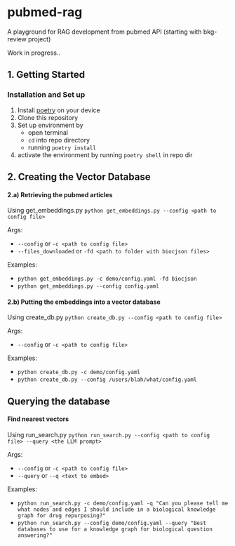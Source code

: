# pubmed-rag
A playground for RAG development from pubmed API (starting with bkg-review project)

Work in progress..

## 1. Getting Started

### Installation and Set up

1. Install [poetry](https://python-poetry.org/docs/#installation) on your device
2. Clone this repository
3. Set up environment by 
    - open terminal
    - `cd` into repo directory
    - running `poetry install`
4. activate the environment by running `poetry shell` in repo dir

## 2. Creating the Vector Database

#### 2.a) Retrieving the pubmed articles

Using get_embeddings.py
`python get_embeddings.py --config <path to config file>`

Args:
- `--config` or `-c <path to config file>` 
- `--files_downloaded` or `-fd <path to folder with biocjson files>`

Examples:
- `python get_embeddings.py -c demo/config.yaml -fd biocjson`
- `python get_embeddings.py --config config.yaml`

#### 2.b) Putting the embeddings into a vector database

Using create_db.py
`python create_db.py --config <path to config file>`

Args:
- `--config` or `-c <path to config file>` 

Examples:
- `python create_db.py -c demo/config.yaml`
- `python create_db.py --config /users/blah/what/config.yaml`

## Querying the database

#### Find nearest vectors

Using run_search.py
`python run_search.py --config <path to config file> --query <the LLM prompt>`

Args:
- `--config` or `-c <path to config file>` 
- `--query` or `--q <text to embed>` 

Examples:
- `python run_search.py -c demo/config.yaml -q "Can you please tell me what nodes and edges I should include in a biological knowledge graph for drug repurposing?"`
- `python run_search.py --config demo/config.yaml --query "Best databases to use for a knowledge graph for biological question answering?"`